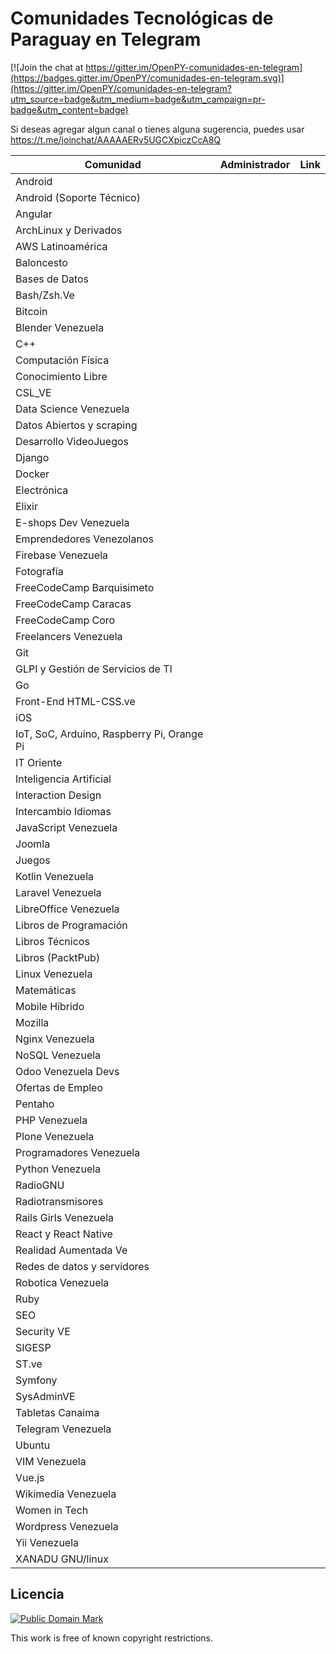 # Comunidades Tecnológicas de Paraguay en Telegram

[![Join the chat at https://gitter.im/OpenPY-comunidades-en-telegram](https://badges.gitter.im/OpenPY/comunidades-en-telegram.svg)](https://gitter.im/OpenPY/comunidades-en-telegram?utm_source=badge&utm_medium=badge&utm_campaign=pr-badge&utm_content=badge)

Si deseas agregar algun canal o tienes alguna sugerencia, puedes usar https://t.me/joinchat/AAAAAERv5UGCXpiczCcA8Q

| Comunidad                                  | Administrador                                                                | Link                                                   |
|--------------------------------------------|------------------------------------------------------------------------------|--------------------------------------------------------|
| Android                                    | 	                                                                            | |
| Android (Soporte Técnico)                  | 																			    | |
| Angular                                    | 																			    | |
| ArchLinux y Derivados                      | 																			    | |
| AWS Latinoamérica                          | 																			    | |
| Baloncesto                                 | 																			    | |
| Bases de Datos                             | 																			    | |
| Bash/Zsh.Ve                                | 																			    | |
| Bitcoin                                    | 							                                                    | |
| Blender Venezuela                          | 							                                                    | |
| C++                                        | 							                                                    | |
| Computación Física                         | 							                                                    | |
| Conocimiento Libre                         | 							                                                    | |
| CSL_VE                                     | 							                                                    | |
| Data Science Venezuela                     | 							                                                    | |
| Datos Abiertos y scraping                  | 							                                                    | |
| Desarrollo VideoJuegos                     | 							                                                    | |
| Django                                     | 							                                                    | |
| Docker                                     | 							                                                    | |
| Electrónica                                | 							                                                    | |
| Elixir                                     | 							                                                    | |
| E-shops Dev Venezuela                      | 							                                                    | |
| Emprendedores Venezolanos                  | 							                                                    | |
| Firebase Venezuela                         | 							                                                    | |
| Fotografía                                 | 							                                                    | |
| FreeCodeCamp Barquisimeto                  | 								                                                | |
| FreeCodeCamp Caracas                       | 								                                                | |
| FreeCodeCamp Coro                          | 								                                                | |
| Freelancers Venezuela                      | 								                                                | |
| Git                                        | 								                                                | |
| GLPI y Gestión de Servicios de TI          | 								                                                | |
| Go                                         | 								                                                | |
| Front-End HTML-CSS.ve                      | 								                                                | |
| iOS                                        | 								                                                | |
| IoT, SoC, Arduino, Raspberry Pi, Orange Pi | 								                                                | |
| IT Oriente                                 | 								                                                | |
| Inteligencia Artificial                    | 								                                                | |
| Interaction Design                         | 								                                                | |
| Intercambio Idiomas                        | 								                                                | |
| JavaScript Venezuela                       | 								                                                | |
| Joomla                                     | 								                                                | |
| Juegos                                     | 								                                                | |
| Kotlin Venezuela                           | 							                                                    | |
| Laravel Venezuela                          | 							                                                    | |
| LibreOffice Venezuela                      | 							                                                    | |
| Libros de Programación                     | 							                                                    | |
| Libros Técnicos                            | 							                                                    | |
| Libros (PacktPub)                          | 							                                                    | |
| Linux Venezuela                            | 							                                                    | |
| Matemáticas                                | 							                                                    | |
| Mobile Híbrido                             | 							                                                    | |
| Mozilla                                    | 							                                                    | |
| Nginx Venezuela                            | 							                                                    | |
| NoSQL Venezuela                            | 							                                                    | |
| Odoo Venezuela Devs                        | 							                                                    | |
| Ofertas de Empleo                          | 							                                                    | |
| Pentaho                                    | 							                                                    | |
| PHP Venezuela                              | 												                                | |
| Plone Venezuela                            | 												                                | |
| Programadores Venezuela                    | 												                                | |
| Python Venezuela                           | 												                                | |
| RadioGNU                                   | 												                                | |
| Radiotransmisores                          | 												                                | |
| Rails Girls Venezuela                      | 												                                | |
| React y React Native                       | 												                                | |
| Realidad Aumentada Ve                      | 												                                | |
| Redes de datos y servidores                | 												                                | |
| Robotica Venezuela                         | 												                                | |
| Ruby                                       | 												                                | |
| SEO                                        | 												                                | |
| Security VE                                | 												                                | |
| SIGESP                                     | 												                                | |
| ST.ve                                      | 												                                | |
| Symfony                                    | 												                                | |
| SysAdminVE                                 | 												                                | |
| Tabletas Canaima                           | 												                                | |
| Telegram Venezuela                         | 												                                | |
| Ubuntu                                     | 												                                | |
| VIM Venezuela                              | 												                                | |
| Vue.js                                     | 												                                | |
| Wikimedia Venezuela                        | 												                                | |
| Women in Tech                              | 												                                | |
| Wordpress Venezuela                        | 												                                | |
| Yii Venezuela                              |                                               								| |
| XANADU GNU/linux                           |                                                                    			| |


## Licencia

[![Public Domain Mark](http://i.creativecommons.org/p/mark/1.0/88x31.png)](http://creativecommons.org/publicdomain/mark/1.0/)

This work is free of known copyright restrictions.
